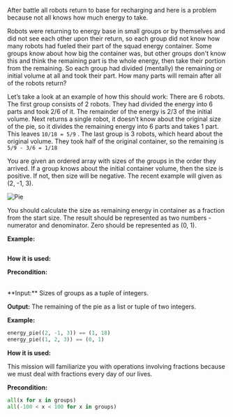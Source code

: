 After battle all robots return to base for recharging
and here is a problem because not all knows how much energy to take.

Robots were returning to energy base in small groups or by themselves and did not see each other upon their return,
so each group did not know how many robots had fueled their part of the squad energy container.
Some groups know about how big the container was,
but other groups don't know this and think the remaining part is the whole energy, then take their portion from the remaining.
So each group had divided (mentally) the remaining or initial volume at all and took their part.
How many parts will remain after all of the robots return?

Let’s take a look at an example of how this should work:
There are 6 robots. The first group consists of 2 robots.
They had divided the energy into 6 parts and took 2/6 of it.
The remainder of the energy is 2/3 of the initial volume.
Next returns a single robot, it doesn’t know about the original size of the pie,
so it divides the remaining energy into 6 parts and takes 1 part.
This leaves `10/18 = 5/9` . The last group is 3 robots,
which heard about the original volume.
They took half of the original container, so the remaining is `5/9 - 3/6 = 1/18`

You are given an ordered array with sizes of the groups in the order they arrived.
If a group knows about the initial container volume, then the size is positive.
If not, then size will be negative. The recent example will given as (2, -1, 3).

![Pie](oil-pie.png)

You should calculate the size as remaining energy in container as a fraction from the start size.
The result should be represented as two numbers - numerator and denominator.
Zero should be represented as (0, 1).


<div class="for_info_only">
<p>
    <strong>Example:</strong>
</p>
<pre class="brush: python">
</pre>
</div>

<p class="for_info_only">
<strong>How it is used: </strong>

</p>

<p>
<strong>Precondition:</strong><br>
<br>
</p>
**Input:** Sizes of groups as a tuple of integers. 

**Output:** The remaining of the pie as a list or tuple of two integers.

**Example:**

```python
energy_pie((2, -1, 3)) == (1, 18)
energy_pie((1, 2, 3)) == (0, 1)
```
**How it is used:**

This mission will familiarize you with operations involving fractions because we must deal with fractions every day of our lives.

**Precondition:**

```python
all(x for x in groups)
all(-100 < x < 100 for x in groups)
```

